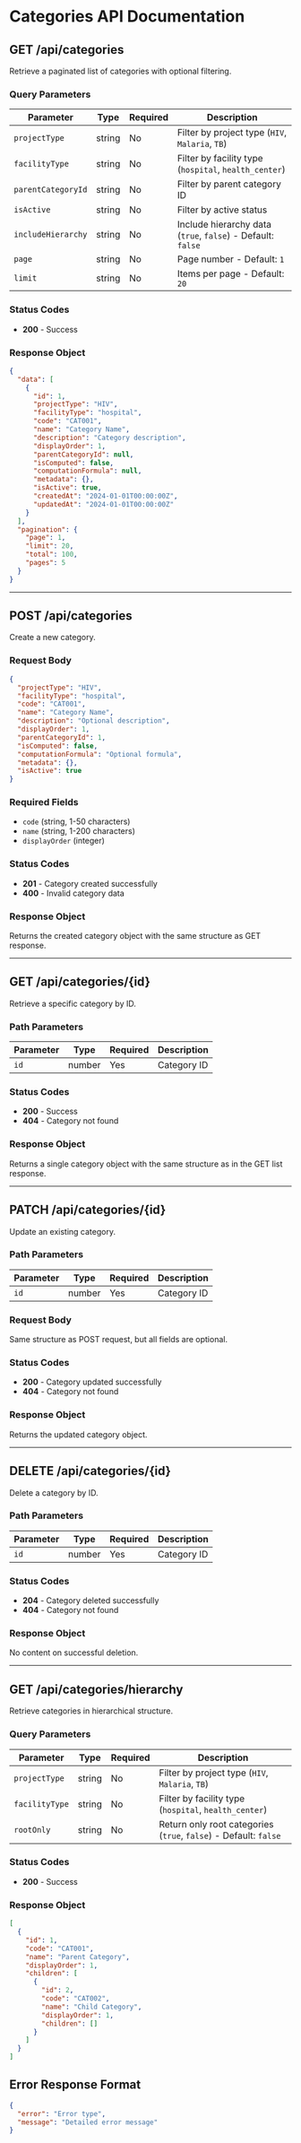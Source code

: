 # Categories API Documentation

## GET /api/categories
Retrieve a paginated list of categories with optional filtering.

### Query Parameters
| Parameter | Type | Required | Description |
|-----------|------|----------|-------------|
| `projectType` | string | No | Filter by project type (`HIV`, `Malaria`, `TB`) |
| `facilityType` | string | No | Filter by facility type (`hospital`, `health_center`) |
| `parentCategoryId` | string | No | Filter by parent category ID |
| `isActive` | string | No | Filter by active status |
| `includeHierarchy` | string | No | Include hierarchy data (`true`, `false`) - Default: `false` |
| `page` | string | No | Page number - Default: `1` |
| `limit` | string | No | Items per page - Default: `20` |

### Status Codes
- **200** - Success

### Response Object
```json
{
  "data": [
    {
      "id": 1,
      "projectType": "HIV",
      "facilityType": "hospital",
      "code": "CAT001",
      "name": "Category Name",
      "description": "Category description",
      "displayOrder": 1,
      "parentCategoryId": null,
      "isComputed": false,
      "computationFormula": null,
      "metadata": {},
      "isActive": true,
      "createdAt": "2024-01-01T00:00:00Z",
      "updatedAt": "2024-01-01T00:00:00Z"
    }
  ],
  "pagination": {
    "page": 1,
    "limit": 20,
    "total": 100,
    "pages": 5
  }
}
```

---

## POST /api/categories
Create a new category.

### Request Body
```json
{
  "projectType": "HIV",
  "facilityType": "hospital",
  "code": "CAT001",
  "name": "Category Name",
  "description": "Optional description",
  "displayOrder": 1,
  "parentCategoryId": 1,
  "isComputed": false,
  "computationFormula": "Optional formula",
  "metadata": {},
  "isActive": true
}
```

### Required Fields
- `code` (string, 1-50 characters)
- `name` (string, 1-200 characters)
- `displayOrder` (integer)

### Status Codes
- **201** - Category created successfully
- **400** - Invalid category data

### Response Object
Returns the created category object with the same structure as GET response.

---

## GET /api/categories/{id}
Retrieve a specific category by ID.

### Path Parameters
| Parameter | Type | Required | Description |
|-----------|------|----------|-------------|
| `id` | number | Yes | Category ID |

### Status Codes
- **200** - Success
- **404** - Category not found

### Response Object
Returns a single category object with the same structure as in the GET list response.

---

## PATCH /api/categories/{id}
Update an existing category.

### Path Parameters
| Parameter | Type | Required | Description |
|-----------|------|----------|-------------|
| `id` | number | Yes | Category ID |

### Request Body
Same structure as POST request, but all fields are optional.

### Status Codes
- **200** - Category updated successfully
- **404** - Category not found

### Response Object
Returns the updated category object.

---

## DELETE /api/categories/{id}
Delete a category by ID.

### Path Parameters
| Parameter | Type | Required | Description |
|-----------|------|----------|-------------|
| `id` | number | Yes | Category ID |

### Status Codes
- **204** - Category deleted successfully
- **404** - Category not found

### Response Object
No content on successful deletion.

---

## GET /api/categories/hierarchy
Retrieve categories in hierarchical structure.

### Query Parameters
| Parameter | Type | Required | Description |
|-----------|------|----------|-------------|
| `projectType` | string | No | Filter by project type (`HIV`, `Malaria`, `TB`) |
| `facilityType` | string | No | Filter by facility type (`hospital`, `health_center`) |
| `rootOnly` | string | No | Return only root categories (`true`, `false`) - Default: `false` |

### Status Codes
- **200** - Success

### Response Object
```json
[
  {
    "id": 1,
    "code": "CAT001",
    "name": "Parent Category",
    "displayOrder": 1,
    "children": [
      {
        "id": 2,
        "code": "CAT002",
        "name": "Child Category",
        "displayOrder": 1,
        "children": []
      }
    ]
  }
]
```

## Error Response Format
```json
{
  "error": "Error type",
  "message": "Detailed error message"
}
```